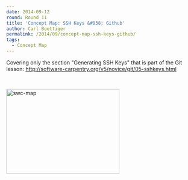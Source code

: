 ```yaml
---
date: 2014-09-12
round: Round 11
title: 'Concept Map: SSH Keys &#038; Github'
author: Carl Boettiger
permalink: /2014/09/concept-map-ssh-keys-github/
tags:
  - Concept Map
---
```

Covering only the section "Generating SSH Keys" that is part of the Git lesson: http://software-carpentry.org/v5/novice/git/05-sshkeys.html

&nbsp;

[<img class="alignnone size-medium wp-image-8622" alt="swc-map" src="http://files.software-carpentry.org/training-course/2014/09/swc-map-e1410545440384-300x225.jpg" width="300" height="225" />][1]

 [1]: http://files.software-carpentry.org/training-course/2014/09/swc-map-e1410545440384.jpg
